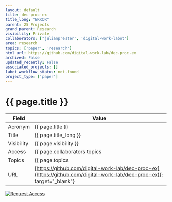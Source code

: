 ```yaml
---
layout: default
title: dec-proc-ex
title_long: "ERROR"
parent: 25 Projects
grand_parent: Research
visibility: Private
collaborators: ['julianprester', 'digital-work-labot']
area: research
topics: ['paper', 'research']
html_url: https://github.com/digital-work-lab/dec-proc-ex
archived: False
updated_recently: False
associated_projects: []
labot_workflow_status: not-found
project_type: ['paper']
---
```


# {{ page.title }}

Field               | Value
------------------- | ----------------------------------
Acronym             | {{ page.title }}
Title               | {{ page.title_long }}
Visibility          | {{ page.visibility }}
Access              | {{ page.collaborators topics | join: ", "}}
Topics              | {{ page.topics | join: ", " }}
URL                 | [https://github.com/digital-work-lab/dec-proc-ex](https://github.com/digital-work-lab/dec-proc-ex){: target="_blank"}

[![Request Access](https://img.shields.io/badge/Request-Access-blue?style=for-the-badge)](https://github.com/digital-work-lab/handbook/issues/new?assignees=geritwagner&labels=access+request&template=request-repo-access.md&title=%5BAccess+Request%5D+Request+for+access+to+repository)

